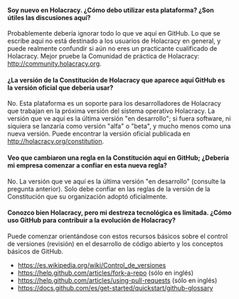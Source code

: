 #### Soy nuevo en Holacracy. ¿Cómo debo utilizar esta plataforma? ¿Son útiles las discusiones aquí?

Probablemente debería ignorar todo lo que ve aquí en GitHub. Lo que se escribe aquí no está destinado a los usuarios de Holacracy en general, y puede realmente confundir si aún no eres un practicante cualificado de Holacracy. Mejor pruebe la Comunidad de práctica de Holacracy: http://community.holacracy.org.

#### ¿La versión de la Constitución de Holacracy que aparece aquí GitHub es la versión oficial que debería usar?

No. Esta plataforma es un soporte para los desarrolladores de Holacracy que trabajan en la próxima versión del sistema operativo Holacracy. La versión que ve aquí es la última versión "en desarrollo"; si fuera software, ni siquiera se lanzaría como versión "alfa" o "beta", y mucho menos como una nueva versión. Puede encontrar la versión oficial publicada en http://holacracy.org/constitution.

#### Veo que cambiaron una regla en la Constitución aquí en GitHub; ¿Debería mi empresa comenzar a confiar en esta nueva regla?

No. La versión que ve aquí es la última versión "en desarrollo" (consulte la pregunta anterior). Solo debe confiar en las reglas de la versión de la Constitución que su organización adoptó oficialmente.

#### Conozco bien Holacracy, pero mi destreza tecnológica es limitada. ¿Cómo uso GitHub para contribuir a la evolución de Holacracy?

Puede comenzar orientándose con estos recursos básicos sobre el control de versiones (revisión) en el desarrollo de código abierto y los conceptos básicos de GitHub.

- https://es.wikipedia.org/wiki/Control_de_versiones
- https://help.github.com/articles/fork-a-repo (sólo en inglés)
- https://help.github.com/articles/using-pull-requests (sólo en inglés)
- https://docs.github.com/es/get-started/quickstart/github-glossary 
